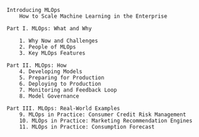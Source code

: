     Introducing MLOps
        How to Scale Machine Learning in the Enterprise

    Part I. MLOps: What and Why      

        1. Why Now and Challenges
        2. People of MLOps
        3. Key MLOps Features

    Part II. MLOps: How
        4. Developing Models
        5. Preparing for Production
        6. Deploying to Production
        7. Monitoring and Feedback Loop
        8. Model Governance

    Part III. MLOps: Real-World Examples
        9. MLOps in Practice: Consumer Credit Risk Management
        10. MLOps in Practice: Marketing Recommendation Engines
        11. MLOps in Practice: Consumption Forecast